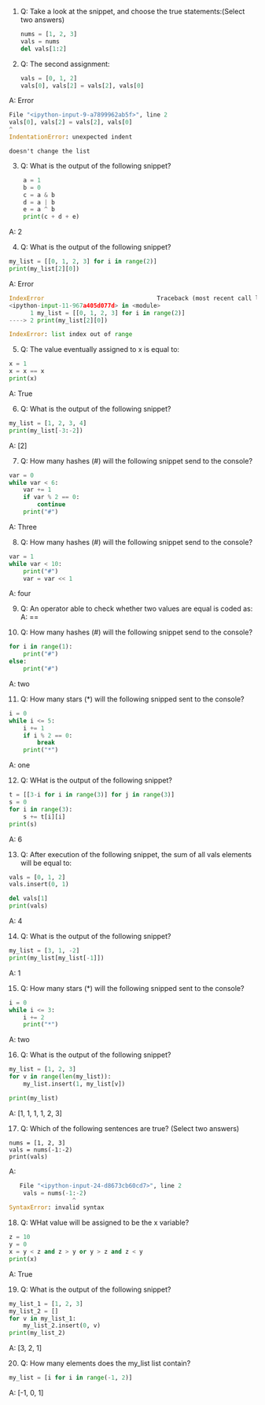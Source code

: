1. Q: Take a look at the snippet, and choose the true statements:(Select two answers)
    ```py
    nums = [1, 2, 3]
    vals = nums
    del vals[1:2]
    ```
2. Q: The second assignment:
    ```py
    vals = [0, 1, 2]
    vals[0], vals[2] = vals[2], vals[0]
    ```
A:  Error
```py
File "<ipython-input-9-a7899962ab5f>", line 2
vals[0], vals[2] = vals[2], vals[0]
^ 
IndentationError: unexpected indent
```
`doesn't change the list`

3. Q: What is the output of the following snippet?
```py
    a = 1
    b = 0
    c = a & b
    d = a | b
    e = a ^ b
    print(c + d + e)
```
A: 2

4. Q: What is the output of the following snippet?
```py
my_list = [[0, 1, 2, 3] for i in range(2)]
print(my_list[2][0]) 
```
A: Error
```py
IndexError                                Traceback (most recent call last)
<ipython-input-11-967a405d077d> in <module>
      1 my_list = [[0, 1, 2, 3] for i in range(2)]
----> 2 print(my_list[2][0])

IndexError: list index out of range
```
5. Q: The value eventually assigned to x is equal to:
```py
x = 1
x = x == x
print(x)
```
A: True

6. Q: What is the output of the following snippet?
```py
my_list = [1, 2, 3, 4]
print(my_list[-3:-2])
```
A: [2]

7. Q: How many hashes (#) will the following snippet send to the console?
```py
var = 0
while var < 6:
    var += 1
    if var % 2 == 0:
        continue
    print("#")
```
A: Three

8. Q: How many hashes (#) will the following snippet send to the console?
```py
var = 1
while var < 10:
    print("#")
    var = var << 1
```
A: four

9. Q: An operator able to check whether two values are equal is coded as:
A: ==

10. Q: How many hashes (#) will the following snippet send to the console?
```py
for i in range(1):
    print("#")
else:
    print("#")
```
A: two

11. Q: How many stars (*) will the following snipped sent to the console?
```py
i = 0
while i <= 5:
    i += 1
    if i % 2 == 0:
        break
    print("*")
```
A: one

12. Q: WHat is the output of the following snippet?
```py
t = [[3-i for i in range(3)] for j in range(3)]
s = 0
for i in range(3):
    s += t[i][i]
print(s)
```
A: 6

13. Q: After execution of the following snippet, the sum of all vals elements will be equal to:
```py
vals = [0, 1, 2]
vals.insert(0, 1)

del vals[1]
print(vals)
```
A: 4

14. Q: What is the output of the following snippet?
```py
my_list = [3, 1, -2]
print(my_list[my_list[-1]])
```
A: 1

15. Q: How many stars (*) will the following snipped sent to the console?
```py
i = 0
while i <= 3:
    i += 2
    print("*")
```
A: two

16. Q: What is the output of the following snippet?
```py
my_list = [1, 2, 3]
for v in range(len(my_list)):
    my_list.insert(1, my_list[v])

print(my_list)
```
A: [1, 1, 1, 1, 2, 3]

17. Q: Which of the following sentences are true? (Select two answers)
```
nums = [1, 2, 3]
vals = nums(-1:-2)
print(vals)
```
A: 
```py
   File "<ipython-input-24-d8673cb60cd7>", line 2
    vals = nums(-1:-2)
                  ^
SyntaxError: invalid syntax
```

18. Q: WHat value will be assigned to be the x variable?
```py
z = 10
y = 0
x = y < z and z > y or y > z and z < y
print(x)
```
A: True

19. Q: What is the output of the following snippet?
```py
my_list_1 = [1, 2, 3]
my_list_2 = []
for v in my_list_1:
    my_list_2.insert(0, v)
print(my_list_2)
```
A: [3, 2, 1]

20. Q: How many elements does the my_list list contain?
```py
my_list = [i for i in range(-1, 2)]
```
A: [-1, 0, 1]